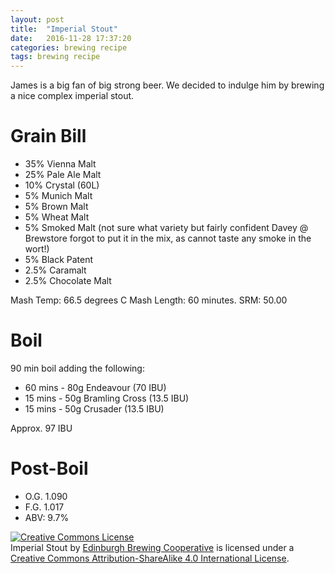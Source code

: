 ```yaml
---
layout: post
title:  "Imperial Stout"
date:   2016-11-28 17:37:20
categories: brewing recipe
tags: brewing recipe
---
```


James is a big fan of big strong beer. We decided to indulge him by brewing a nice complex imperial stout.

Grain Bill
==========

- 35% Vienna Malt
- 25% Pale Ale Malt
- 10% Crystal (60L)
- 5% Munich Malt
- 5% Brown Malt
- 5% Wheat Malt
- 5% Smoked Malt (not sure what variety but fairly confident Davey @ Brewstore forgot to put it in the mix, as cannot taste any smoke in the wort!)
- 5% Black Patent
- 2.5% Caramalt
- 2.5% Chocolate Malt

Mash Temp: 66.5 degrees C
Mash Length: 60 minutes.
SRM: 50.00

Boil
====

90 min boil adding the following:

- 60 mins - 80g Endeavour (70 IBU)
- 15 mins - 50g Bramling Cross (13.5 IBU)
- 15 mins - 50g Crusader (13.5 IBU)

Approx. 97 IBU

Post-Boil
=======

- O.G. 1.090
- F.G. 1.017
- ABV: 9.7%

<a rel="license" href="http://creativecommons.org/licenses/by-sa/4.0/"><img alt="Creative Commons License" style="border-width:0" src="https://i.creativecommons.org/l/by-sa/4.0/88x31.png" /></a><br /><span xmlns:dct="http://purl.org/dc/terms/" href="http://purl.org/dc/dcmitype/Text" property="dct:title" rel="dct:type">Imperial Stout</span> by <a xmlns:cc="http://creativecommons.org/ns#" href="https://edinburgh-brewing-cooperative.github.io" property="cc:attributionName" rel="cc:attributionURL">Edinburgh Brewing Cooperative</a> is licensed under a <a rel="license" href="http://creativecommons.org/licenses/by-sa/4.0/">Creative Commons Attribution-ShareAlike 4.0 International License</a>.
